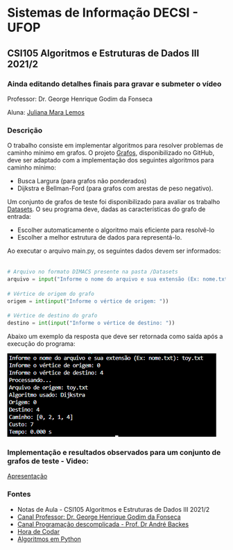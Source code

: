 # Sistemas de Informação DECSI - UFOP
## CSI105 Algoritmos e Estruturas de Dados III 2021/2

### Ainda editando detalhes finais para gravar e submeter o vídeo

Professor: Dr. George Henrique Godim da Fonseca

Aluna: [Juliana Mara Lemos](https://github.com/julianamlemos)

### Descrição
O trabalho consiste em implementar algoritmos para resolver problemas de caminho mínimo em grafos.
O projeto [Grafos](https://github.com/georgehgfonseca/Grafos), disponibilizado no GitHub,
deve ser adaptado com a implementação dos seguintes algoritmos para caminho mínimo:
- Busca Largura (para grafos não ponderados)
- Dijkstra e Bellman-Ford (para grafos com arestas de peso negativo).

Um conjunto de grafos de teste foi disponibilizado para avaliar os trabalho [Datasets](https://github.com/julianamlemos/AEDS_3/Datasets).
O seu programa deve, dadas as características do grafo de entrada:
- Escolher automaticamente o algoritmo mais eficiente para resolvê-lo
- Escolher a melhor estrutura de dados para representá-lo.

Ao executar o arquivo main.py, os seguintes dados devem ser informados:
```python

# Arquivo no formato DIMACS presente na pasta /Datasets
arquivo = input("Informe o nome do arquivo e sua extensão (Ex: nome.txt): ")

# Vértice de origem do grafo
origem = int(input("Informe o vértice de origem: "))

# Vértice de destino do grafo
destino = int(input("Informe o vértice de destino: "))
```

Abaixo um exemplo da resposta que deve ser retornada como saída após a execução do programa:

![Exemplo de saída do programa após a execução do mesmo](https://github.com/julianamlemos/AEDS_3/blob/main/Print%20ex_execu%C3%A7%C3%A3o.PNG)

### Implementação e resultados observados para um conjunto de grafos de teste - Video:
[Apresentação](https://drive.google.com/file/d/13eNeE1RaB2rW5SFOqWsO__Xg19VkszLe/view?usp=sharing)

### Fontes
- Notas de Aula - CSI105 Algoritmos e Estruturas de Dados III 2021/2
- [Canal Professor: Dr. George Henrique Godim da Fonseca ](https://www.youtube.com/playlist?list=PLsfh2zkrGs9lf7im2y6ZDlbIrspKBdVD3)
- [Canal Programação descomplicada - Prof. Dr André Backes](https://www.youtube.com/playlist?list=PL8iN9FQ7_jt5TITT-3c4L6xNSmQMx1T4e)
- [Hora de Codar](https://www.horadecodar.com.br/category/python/)
- [Algoritmos em Python](https://algoritmosempython.com.br/cursos/algoritmos-python/intro/)



